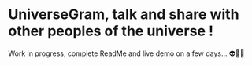 # UniverseGram, talk and share with other peoples of the universe !

Work in progress, complete ReadMe and live demo on a few days... 👽👾🌠

